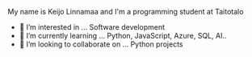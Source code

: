 My name is Keijo Linnamaa and I'm a  programming student at Taitotalo

- 👀 I’m interested in ... Software development
- 🌱 I’m currently learning ... Python, JavaScript, Azure, SQL, AI..
- 💞️ I’m looking to collaborate on ... Python projects

<!---
keijolinnamaa/keijolinnamaa is a ✨ special ✨ repository because its `README.md` (this file) appears on your GitHub profile.
You can click the Preview link to take a look at your changes.
--->
